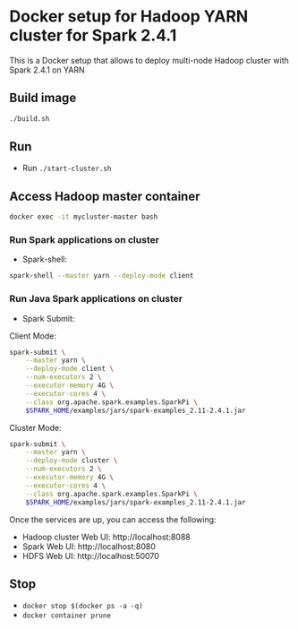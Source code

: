 # Docker setup for Hadoop YARN cluster for Spark 2.4.1

This is a Docker setup that allows to deploy multi-node Hadoop cluster with Spark 2.4.1 on YARN

## Build image

```bash
./build.sh
```

## Run  
- Run `./start-cluster.sh`


## Access Hadoop master container 

```bash
docker exec -it mycluster-master bash
```

### Run Spark applications on cluster
- Spark-shell: 

```bash
spark-shell --master yarn --deploy-mode client
```

### Run Java Spark applications on cluster

- Spark Submit: 

Client Mode:

```bash
spark-submit \
    --master yarn \
    --deploy-mode client \
    --num-executors 2 \
    --executor-memory 4G \
    --executor-cores 4 \
    --class org.apache.spark.examples.SparkPi \
    $SPARK_HOME/examples/jars/spark-examples_2.11-2.4.1.jar
```

Cluster Mode:

```bash
spark-submit \
    --master yarn \
    --deploy-mode cluster \
    --num-executors 2 \
    --executor-memory 4G \
    --executor-cores 4 \
    --class org.apache.spark.examples.SparkPi \
    $SPARK_HOME/examples/jars/spark-examples_2.11-2.4.1.jar
```

Once the services are up, you can access the following:

- Hadoop cluster Web UI: http://localhost:8088
- Spark Web UI: http://localhost:8080
- HDFS Web UI: http://localhost:50070
  
## Stop 
- `docker stop $(docker ps -a -q)`
- `docker container prune`